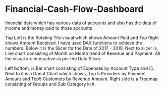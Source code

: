 # Financial-Cash-Flow-Dashboard
financial data which has various data of accounts and also has the data of income and money paid to those accounts


Top Left is the Rotating Tile visual which shows Amount Paid and Top Right shows Amount Received. I have used DAX functions to achieve the numbers.
Below it is the Slicer for the Date of 2017 - 2019. Next to slicer is, Line chart consisting of Month on Month trend of Revenue and Payment. All the visual are
interactive as per the Date Slicer.

Left bottom, is Bar chart consisting of Expenses by Account Type and ID. 
Next to it is a Donut Chart which shows, Top 5 Providers by Payment Amount and Top5 Customers by Revenue Amount.
Right side is a Treemap consisting of Groups and Sub Category in it.

